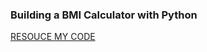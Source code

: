 ### Building a BMI Calculator with Python
[RESOUCE ](https://youtu.be/ey1VNjU0YbM)
[MY CODE ](https://github.com/lvbaotram/ProjectPythonYtb/blob/d11753a90ede48751a61c9481de3278a6b2b4361/BMI-Calcucator.py)
